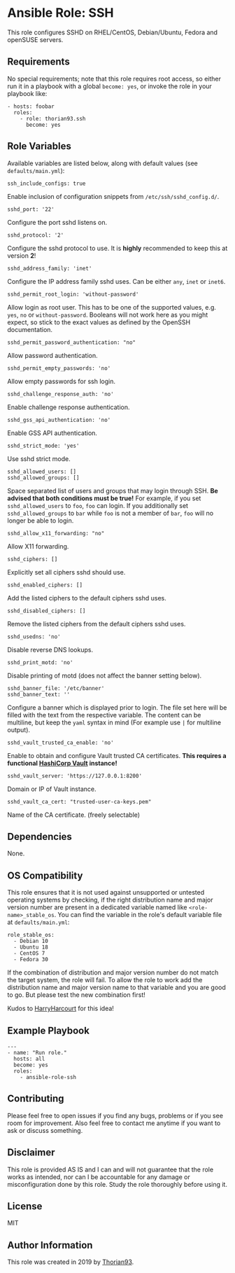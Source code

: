 # Ansible Role: SSH

This role configures SSHD on RHEL/CentOS, Debian/Ubuntu, Fedora and openSUSE servers.

## Requirements

No special requirements; note that this role requires root access, so either run it in a playbook with a global `become: yes`, or invoke the role in your playbook like:

    - hosts: foobar
      roles:
        - role: thorian93.ssh
          become: yes

## Role Variables

Available variables are listed below, along with default values (see `defaults/main.yml`):

    ssh_include_configs: true

Enable inclusion of configuration snippets from `/etc/ssh/sshd_config.d/`.

    sshd_port: '22'

Configure the port sshd listens on.

    sshd_protocol: '2'

Configure the sshd protocol to use. It is **highly** recommended to keep this at version **2**!

    sshd_address_family: 'inet'

Configure the IP address family sshd uses. Can be either `any`, `inet` or `inet6`.

    sshd_permit_root_login: 'without-password'

Allow login as root user. This has to be one of the supported values, e.g. `yes`, `no` or `without-password`.
Booleans will not work here as you might expect, so stick to the exact values as defined by the OpenSSH documentation.

    sshd_permit_password_authentication: "no"

Allow password authentication.

    sshd_permit_empty_passwords: 'no'

Allow empty passwords for ssh login.

    sshd_challenge_response_auth: 'no'

Enable challenge response authentication.

    sshd_gss_api_authentication: 'no'

Enable GSS API authentication.

    sshd_strict_mode: 'yes'

Use sshd strict mode.

    sshd_allowed_users: []
    sshd_allowed_groups: []

Space separated list of users and groups that may login through SSH. **Be advised that both conditions must be true!**
For example, if you set `sshd_allowed_users` to `foo`, `foo` can login. If you additionally set `sshd_allowed_groups` to `bar` while `foo` is not a member of `bar`, `foo` will no longer be able to login.

    sshd_allow_x11_forwarding: "no"

Allow X11 forwarding.

    sshd_ciphers: []

Explicitly set all ciphers sshd should use.

    sshd_enabled_ciphers: []

Add the listed ciphers to the default ciphers sshd uses.

    sshd_disabled_ciphers: []

Remove the listed ciphers from the default ciphers sshd uses.

    sshd_usedns: 'no'

Disable reverse DNS lookups.

    sshd_print_motd: 'no'

Disable printing of motd (does not affect the banner setting below).

    sshd_banner_file: '/etc/banner'
    sshd_banner_text: ''

Configure a banner which is displayed prior to login. The file set here will be filled with the text from the respective variable. The content can be multiline, but keep the `yaml` syntax in mind (For example use `|` for multiline output).

    sshd_vault_trusted_ca_enable: 'no'

Enable to obtain and configure Vault trusted CA certificates.
**This requires a functional [HashiCorp Vault](https://www.vaultproject.io/) instance!**

    sshd_vault_server: 'https://127.0.0.1:8200'

Domain or IP of Vault instance.

    sshd_vault_ca_cert: "trusted-user-ca-keys.pem"

Name of the CA certificate. (freely selectable)


## Dependencies

None.

## OS Compatibility
This role ensures that it is not used against unsupported or untested operating systems by checking, if the right distribution name and major version number are present in a dedicated variable named like `<role-name>_stable_os`. You can find the variable in the role's default variable file at `defaults/main.yml`:

    role_stable_os:
      - Debian 10
      - Ubuntu 18
      - CentOS 7
      - Fedora 30

If the combination of distribution and major version number do not match the target system, the role will fail. To allow the role to work add the distribution name and major version name to that variable and you are good to go. But please test the new combination first!

Kudos to [HarryHarcourt](https://github.com/HarryHarcourt) for this idea!

## Example Playbook

    ---
    - name: "Run role."
      hosts: all
      become: yes
      roles:
        - ansible-role-ssh

## Contributing

Please feel free to open issues if you find any bugs, problems or if you see room for improvement. Also feel free to contact me anytime if you want to ask or discuss something.

## Disclaimer

This role is provided AS IS and I can and will not guarantee that the role works as intended, nor can I be accountable for any damage or misconfiguration done by this role. Study the role thoroughly before using it.

## License

MIT

## Author Information

This role was created in 2019 by [Thorian93](http://thorian93.de/).

